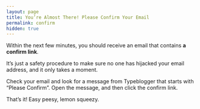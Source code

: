 ```yaml
---
layout: page
title: You’re Almost There! Please Confirm Your Email
permalink: confirm
hidden: true
---
```


Within the next few minutes, you should receive an email that contains <b>a confirm link</b>.

It’s just a safety procedure to make sure no one has hijacked your email address, and it only takes a moment.

Check your email and look for a message from Typeblogger that starts with “Please Confirm”. Open the message, and then click the confirm link.

That’s it! Easy peesy, lemon squeezy.
